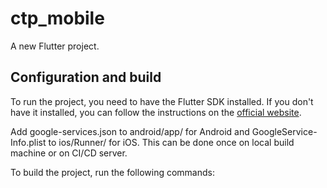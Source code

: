# ctp_mobile

A new Flutter project.

## Configuration and build

To run the project, you need to have the Flutter SDK installed.
If you don't have it installed, you can follow the instructions on the
[official website](https://flutter.dev/docs/get-started/install).

Add google-services.json to android/app/ for Android and GoogleService-Info.plist to ios/Runner/ for iOS.
This can be done once on local build machine or on CI/CD server.

To build the project, run the following commands:
